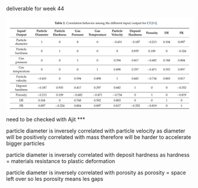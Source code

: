 deliverable for week 44


![alt text](/Research_FIles/October/empirical_relations_of_cold_spray_parameters.png)

need to be checked with Ajit ***

particle diameter is inversely correlated with particle velocity as diameter will be positively correlated with mass therefore will be harder to accelerate bigger particles

particle diameter is inversely correlated with deposit hardness as
    hardness = materials resistance to plastic deformation

particle diameter is inversely correlated with porosity as 
    porosity = space left over so les porosity means les gaps
